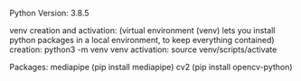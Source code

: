 Python Version: 3.8.5
    
venv creation and activation:   (virtual environment (venv) lets you
                                install python packages in a local environment, to keep everything contained) 
    creation: python3 -m venv venv
    activation: source venv/scripts/activate


Packages:
    mediapipe       (pip install mediapipe)
    cv2             (pip install opencv-python)